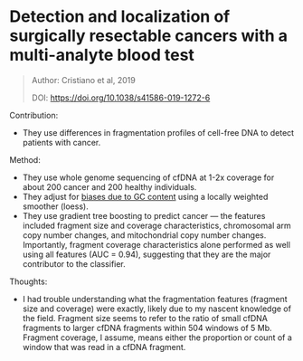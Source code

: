 # **Detection and localization of surgically resectable cancers with a multi-analyte blood test**

> Author: Cristiano et al, 2019
>
> DOI: https://doi.org/10.1038/s41586-019-1272-6

Contribution: 

- They use differences in fragmentation profiles of cell-free DNA to detect patients with cancer.

Method: 

- They use whole genome sequencing of cfDNA at 1-2x coverage for about 200 cancer and 200 healthy individuals.
- They adjust for [biases due to GC content](http://statistics.berkeley.edu/tech-reports/804) using a locally weighted smoother (loess).
- They use gradient tree boosting to predict cancer — the features included fragment size and coverage characteristics, chromosomal arm copy number changes, and mitochondrial copy number changes. Importantly, fragment coverage characteristics alone performed as well using all features (AUC = 0.94), suggesting that they are the major contributor to the classifier.

Thoughts:

- I had trouble understanding what the fragmentation features (fragment size and coverage) were exactly, likely due to my nascent knowledge of the field. Fragment size seems to refer to the ratio of small cfDNA fragments to larger cfDNA fragments within 504 windows of 5 Mb. Fragment coverage, I assume, means either the proportion or count of a window that was read in a cfDNA fragment.